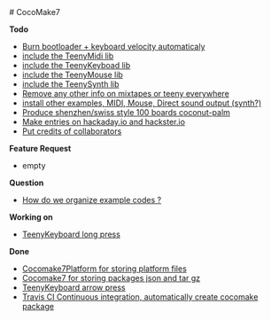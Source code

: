 <trello>
# CocoMake7

**Todo**
* [Burn bootloader + keyboard velocity automaticaly](https://trello.com/c/jkKX2tWA)
* [include the TeenyMidi lib](https://trello.com/c/BeIRrLSM)
* [include the TeenyKeyboad lib](https://trello.com/c/XnYJOjGz)
* [include the TeenyMouse lib](https://trello.com/c/Gt9Es6fi)
* [include the TeenySynth lib](https://trello.com/c/Ctlv6qAm)
* [Remove any other info on mixtapes or teeny everywhere](https://trello.com/c/3OWbHB14)
* [install other examples, MIDI, Mouse, Direct sound output (synth?)](https://trello.com/c/OoPfwnB2)
* [Produce shenzhen/swiss style 100 boards coconut-palm](https://trello.com/c/BJgmUmMG)
* [Make entries on hackaday.io and hackster.io](https://trello.com/c/9M0Anu0i)
* [Put credits of collaborators](https://trello.com/c/bsU6jToN)

**Feature Request**
* empty

**Question**
* [How do we organize example codes ?](https://trello.com/c/SIcEROWa)

**Working on**
* [TeenyKeyboard long press](https://trello.com/c/ZNCkRip4)

**Done**
* [Cocomake7Platform for storing platform files](https://trello.com/c/4KvuMQJd)
* [Cocomake7 for storing packages json and tar gz](https://trello.com/c/QbXSwl6K)
* [TeenyKeyboard arrow press](https://trello.com/c/o90oEfL7)
* [Travis CI Continuous integration, automatically create cocomake package](https://trello.com/c/NwXEv4PG)

</trello>
